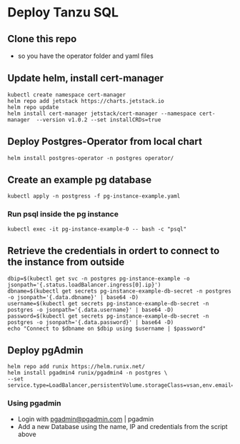 # Deploy Tanzu SQL

## Clone this repo
* so you have the operator folder and yaml files

## Update helm, install cert-manager
    kubectl create namespace cert-manager
    helm repo add jetstack https://charts.jetstack.io
    helm repo update
    helm install cert-manager jetstack/cert-manager --namespace cert-manager  --version v1.0.2 --set installCRDs=true


## Deploy Postgres-Operator from local chart
    helm install postgres-operator -n postgres operator/


## Create an example pg database
    kubectl apply -n postgress -f pg-instance-example.yaml

### Run psql inside the pg instance
    kubectl exec -it pg-instance-example-0 -- bash -c "psql"


## Retrieve the credentials in ordert to connect to the instance from outside
    dbip=$(kubectl get svc -n postgres pg-instance-example -o jsonpath='{.status.loadBalancer.ingress[0].ip}')
    dbname=$(kubectl get secrets pg-instance-example-db-secret -n postgres -o jsonpath='{.data.dbname}' | base64 -D)
    username=$(kubectl get secrets pg-instance-example-db-secret -n postgres -o jsonpath='{.data.username}' | base64 -D)
    password=$(kubectl get secrets pg-instance-example-db-secret -n postgres -o jsonpath='{.data.password}' | base64 -D)
    echo "Connect to $dbname on $dbip using $username | $password"



## Deploy pgAdmin
    helm repo add runix https://helm.runix.net/
    helm install pgadmin4 runix/pgadmin4 -n postgres \
    --set service.type=LoadBalancer,persistentVolume.storageClass=vsan,env.email=pgadmin@pgadmin.org,env.password=pgadmin


### Using pgadmin

* Login with pgadmin@pgadmin.com | pgadmin
* Add a new Database using the name, IP and credentials from the script above
